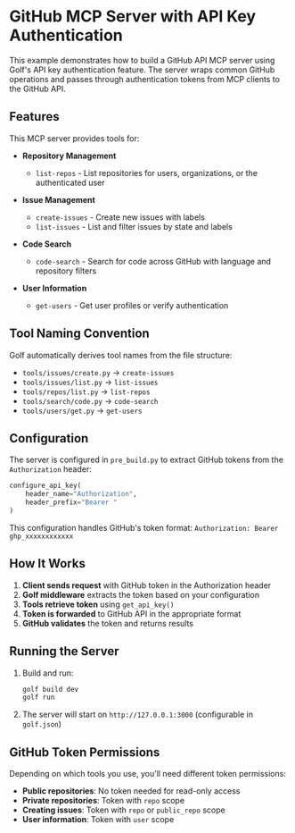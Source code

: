 # GitHub MCP Server with API Key Authentication

This example demonstrates how to build a GitHub API MCP server using Golf's API key authentication feature. The server wraps common GitHub operations and passes through authentication tokens from MCP clients to the GitHub API.

## Features

This MCP server provides tools for:

- **Repository Management** 
  - `list-repos` - List repositories for users, organizations, or the authenticated user
  
- **Issue Management** 
  - `create-issues` - Create new issues with labels
  - `list-issues` - List and filter issues by state and labels
  
- **Code Search**
  - `code-search` - Search for code across GitHub with language and repository filters
  
- **User Information**
  - `get-users` - Get user profiles or verify authentication

## Tool Naming Convention

Golf automatically derives tool names from the file structure:
- `tools/issues/create.py` → `create-issues`
- `tools/issues/list.py` → `list-issues`
- `tools/repos/list.py` → `list-repos`
- `tools/search/code.py` → `code-search`
- `tools/users/get.py` → `get-users`

## Configuration

The server is configured in `pre_build.py` to extract GitHub tokens from the `Authorization` header:

```python
configure_api_key(
    header_name="Authorization",
    header_prefix="Bearer "
)
```

This configuration handles GitHub's token format: `Authorization: Bearer ghp_xxxxxxxxxxxx`

## How It Works

1. **Client sends request** with GitHub token in the Authorization header
2. **Golf middleware** extracts the token based on your configuration
3. **Tools retrieve token** using `get_api_key()` 
4. **Token is forwarded** to GitHub API in the appropriate format
5. **GitHub validates** the token and returns results

## Running the Server

1. Build and run:
   ```bash
   golf build dev
   golf run
   ```

2. The server will start on `http://127.0.0.1:3000` (configurable in `golf.json`)


## GitHub Token Permissions

Depending on which tools you use, you'll need different token permissions:

- **Public repositories**: No token needed for read-only access
- **Private repositories**: Token with `repo` scope
- **Creating issues**: Token with `repo` or `public_repo` scope
- **User information**: Token with `user` scope